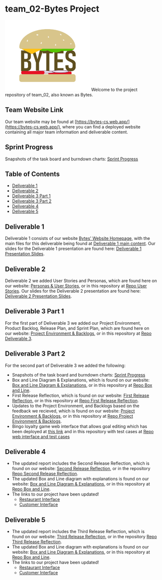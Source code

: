 # team_02-Bytes Project

<img src="https://github.com/CSCC01/team_02-project/blob/master/teamWebsite/public/assets/common/logo.png" alt="Bytes Logo" width="282" height="236">
Welcome to the project repository of team_02, also known as Bytes.

## Team Website Link

Our team website may be found at [https://bytes-cs.web.app/](https://bytes-cs.web.app/), where you can find a deployed website containing all major team information and deliverable content.

## Sprint Progress

Snapshots of the task board and burndown charts: [Sprint Progress](https://github.com/CSCC01/team_02-project/tree/master/sprintProgress)

## Table of Contents

-   [Deliverable 1](#deliverable-1)
-   [Deliverable 2](#deliverable-2)
-   [Deliverable 3 Part 1](#deliverable-3-part-1)
-   [Deliverable 3 Part 2](#deliverable-3-part-2)
-   [Deliverable 4](#deliverable-4)
-   [Deliverable 5](#deliverable-5)

## Deliverable 1

Deliverable 1 consists of our website [Bytes' Website Homepage](https://bytes-cs.web.app/), with the main files for this deliverable being found at [Deliverable 1 main content](teamWebsite/public/deliverables/d1). Our slides for the Deliverable 1 presentation are found here: [Deliverable 1 Presentation Slides](slides/deliverable1_slides.pdf).

## Deliverable 2

Deliverable 2 we added User Stories and Personas, which are found here on our website: [Personas & User Stories](https://bytes-cs.web.app/deliverables/d2/personaUserStories.html), or in this repository at [Repo User Stories](teamWebsite/public/deliverables/d2/personaUserStories.html). Our slides for the Deliverable 2 presentation are found here: [Deliverable 2 Presentation Slides](slides/deliverable2_slides.pdf).

## Deliverable 3 Part 1

For the first part of Deliverable 3 we added our Project Environment, Product Backlog, Release Plan, and Sprint Plan, which are found here on our website: [Project Environment & Backlogs](https://bytes-cs.web.app/deliverables/d3/projectEnvironmentBacklogs.html), or in this repository at [Repo Deliverable 3](teamWebsite/public/deliverables/d3/projectEnvironmentBacklogs.html).

## Deliverable 3 Part 2

For the second part of Deliverable 3 we added the following:

-   Snapshots of the task board and burndown charts: [Sprint Progress](https://github.com/CSCC01/team_02-project/tree/master/sprintProgress)
-   Box and Line Diagram & Explanations, which is found on our website: [Box and Line Diagram & Explanations](https://bytes-cs.web.app/deliverables/d3/boxAndLine.html), or in this repository at [Repo Box and Line](teamWebsite/public/deliverables/d3/boxAndLine.html).
-   First Release Reflection, which is found on our website: [First Release Reflection](https://bytes-cs.web.app/deliverables/d3/firstReleaseReflection.html), or in this repository at [Repo First Release Reflection](teamWebsite/public/deliverables/d3/).
-   Updates to the Project Environment, and Backlogs based on the feedback we recieved, which is found on our website: [Project Environment & Backlogs](https://bytes-cs.web.app/deliverables/d3/projectEnvironmentBacklogs.html), or in this repository at [Repo Project Environment & Backlogs](teamWebsite/public/deliverables/d3/projectEnvironmentBacklogs.html).
-   Bingo loyalty game web interface that allows goal editing which has been deployed at [this link](https://bytes-restaurants.herokuapp.com/) and in this repository with test cases at [Repo web interface and test cases](https://github.com/CSCC01/team_02-project/tree/master/project)

## Deliverable 4

-   The updated report includes the Second Release Reflection, which is found on our website: [Second Release Reflection](https://bytes-cs.web.app/deliverables/d4/secondReleaseReflection.html), or in the repository [Repo Second Release Reflection](teamWebsite/public/deliverables/d4/secondReleaseReflection.html).
-   The updated Box and Line diagram with explanations is found on our website: [Box and Line Diagram & Explanations](https://bytes-cs.web.app/deliverables/d4/newBoxAndLine.html), or in this repository at [Repo Box and Line](teamWebsite/public/deliverables/d4/newBoxAndLine.html).
-   The links to our project have been updated!
    -   [Restaurant Interface](https://bytes-restaurants.herokuapp.com/)
    -   [Customer Interface](https://bytes-rewards.herokuapp.com/)

## Deliverable 5

-   The updated report includes the Third Release Reflection, which is found on our website: [Third Release Reflection](https://bytes-cs.web.app/deliverables/d5/thirdReleaseReflection.html), or in the repository [Repo Third Release Reflection](teamWebsite/public/deliverables/d5/thirdReleaseReflection.html).
-   The updated Box and Line diagram with explanations is found on our website: [Box and Line Diagram & Explanations](https://bytes-cs.web.app/deliverables/d5/finalBoxAndLine.html), or in this repository at [Repo Box and Line](teamWebsite/public/deliverables/d5/finalBoxAndLine.html).
-   The links to our project have been updated!
    -   [Restaurant Interface](https://bytes-restaurants.herokuapp.com/)
    -   [Customer Interface](https://bytes-rewards.herokuapp.com/)
